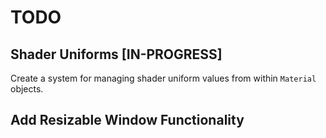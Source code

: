 # TODO

## Shader Uniforms [IN-PROGRESS]
Create a system for managing shader uniform values from within `Material` objects.

## Add Resizable Window Functionality